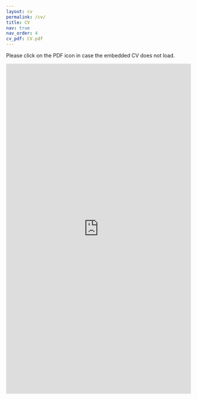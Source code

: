```yaml
---
layout: cv
permalink: /cv/
title: CV
nav: true
nav_order: 4
cv_pdf: CV.pdf
---
```


Please click on the PDF icon in case the embedded CV does not load.

<iframe width='100%' height='900px' frameborder='0' scrolling='yes' class='embed-responsive-item' src='https://AnirudhBHarish.github.io/assets/pdf/CV.pdf' allowfullscreen></iframe>
